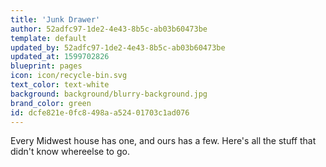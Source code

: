 ```yaml
---
title: 'Junk Drawer'
author: 52adfc97-1de2-4e43-8b5c-ab03b60473be
template: default
updated_by: 52adfc97-1de2-4e43-8b5c-ab03b60473be
updated_at: 1599702826
blueprint: pages
icon: icon/recycle-bin.svg
text_color: text-white
background: background/blurry-background.jpg
brand_color: green
id: dcfe821e-0fc8-498a-a524-01703c1ad076
---
```

Every Midwest house has one, and ours has a few. Here's all the stuff that didn't know whereelse to go.
